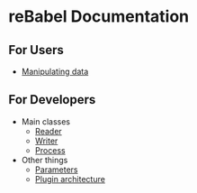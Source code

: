 # reBabel Documentation

## For Users

- [Manipulating data](manipulating.md)

## For Developers

- Main classes
  - [Reader](readers.md)
  - [Writer](writers.md)
  - [Process](processes.md)
- Other things
  - [Parameters](parameters.md)
  - [Plugin architecture](plugins.md)
